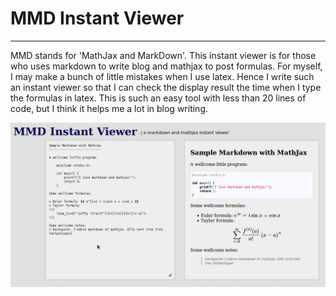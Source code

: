 # MMD Instant Viewer
--------------------

MMD stands for 'MathJax and MarkDown'. This instant viewer is for those who uses markdown to write blog and mathjax to post formulas. For myself, I may make a bunch of little mistakes when I use latex. Hence I write such an instant viewer so that I can check the display result the time when I type the formulas in latex. This is such an easy tool with less than 20 lines of code, but I think it helps me a lot in blog writing.

![Screenshot](MMD.png)
